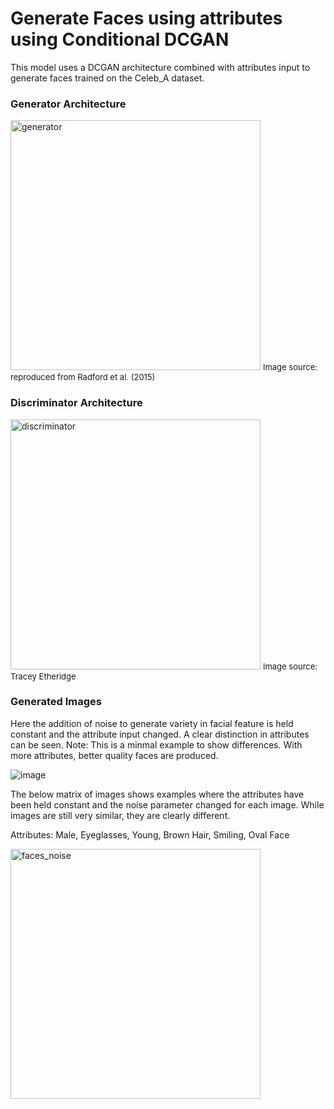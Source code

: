# Generate Faces using attributes using Conditional DCGAN

This model uses a DCGAN architecture combined with attributes input to generate faces trained on the Celeb_A dataset.

### Generator Architecture
 
<img src="https://user-images.githubusercontent.com/56511544/119218454-a2b2ce80-bae0-11eb-8780-7c37a0220995.png" alt="generator" width="400"/>  
<font size="2"> Image source: reproduced from Radford et al. (2015) </font>

### Discriminator Architecture

<img src="https://user-images.githubusercontent.com/56511544/119218481-ca099b80-bae0-11eb-9b2d-c07a2b693ba0.png" alt="discriminator" width="400"/>  
<font size="2"> Image source: Tracey Etheridge </font>

### Generated Images

Here the addition of noise to generate variety in facial feature is held constant and the attribute input changed. A clear distinction in attributes can be seen. Note: This is a minmal example to show differences. With more attributes, better quality faces are produced.

![image](https://user-images.githubusercontent.com/56511544/119218643-b7dc2d00-bae1-11eb-9d30-783b008dc892.png)

The below matrix of images shows examples where the attributes have been held constant and the noise parameter changed for each image. While images are still very similar, they are clearly different.

Attributes: Male, Eyeglasses, Young, Brown Hair, Smiling, Oval Face

<img src="https://user-images.githubusercontent.com/56511544/119218690-f671e780-bae1-11eb-8859-ef119b183f2f.png" alt="faces_noise" width="400"/> 



